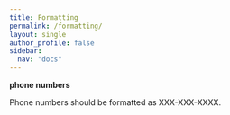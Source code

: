 ```yaml
---
title: Formatting
permalink: /formatting/
layout: single
author_profile: false
sidebar:
  nav: "docs"
---
```


**phone numbers**

Phone numbers should be formatted as XXX-XXX-XXXX.


